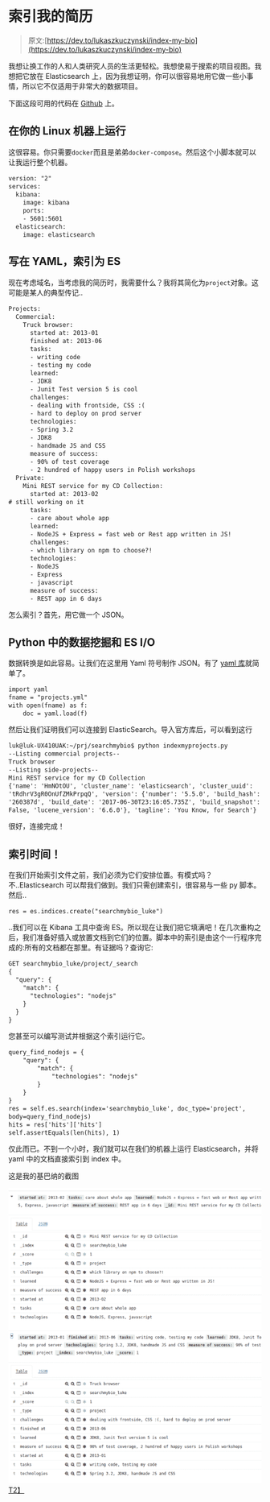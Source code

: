 # 索引我的简历

> 原文:[https://dev.to/lukaszkuczynski/index-my-bio](https://dev.to/lukaszkuczynski/index-my-bio)

我想让换工作的人和人类研究人员的生活更轻松。我想使易于搜索的项目视图。我想把它放在 Elasticsearch 上，因为我想证明，你可以很容易地用它做一些小事情，所以它不仅适用于非常大的数据项目。

下面这段可用的代码在 [Github](https://github.com/lukaszkuczynski/search_my_bio) 上。

## 在你的 Linux 机器上运行

这很容易。你只需要`docker`而且是弟弟`docker-compose`。然后这个小脚本就可以让我运行整个机器。

```
version: "2"
services:
  kibana:
    image: kibana
    ports:
    - 5601:5601
  elasticsearch:
    image: elasticsearch 
```

## 写在 YAML，索引为 ES

现在考虑域名，当考虑我的简历时，我需要什么？我将其简化为`project`对象。这可能是某人的典型传记..

```
Projects:
  Commercial:
    Truck browser:
      started at: 2013-01
      finished at: 2013-06
      tasks:
      - writing code
      - testing my code
      learned:
      - JDK8
      - Junit Test version 5 is cool
      challenges:
      - dealing with frontside, CSS :(
      - hard to deploy on prod server
      technologies:
      - Spring 3.2
      - JDK8
      - handmade JS and CSS
      measure of success:
      - 90% of test coverage
      - 2 hundred of happy users in Polish workshops
  Private:
    Mini REST service for my CD Collection:
      started at: 2013-02
# still working on it
      tasks:
      - care about whole app
      learned:
      - NodeJS + Express = fast web or Rest app written in JS!
      challenges:
      - which library on npm to choose?!
      technologies:
      - NodeJS
      - Express
      - javascript
      measure of success:
      - REST app in 6 days 
```

怎么索引？首先，用它做一个 JSON。

## Python 中的数据挖掘和 ES I/O

数据转换是如此容易。让我们在这里用 Yaml 符号制作 JSON。有了 [yaml 库](http://pyyaml.org/wiki/PyYAMLDocumentation)就简单了。

```
import yaml
fname = "projects.yml"
with open(fname) as f:
    doc = yaml.load(f) 
```

然后让我们证明我们可以连接到 ElasticSearch。导入官方库后，可以看到这行

```
luk@luk-UX410UAK:~/prj/searchmybio$ python indexmyprojects.py
--Listing commercial projects--
Truck browser
--Listing side-projects--
Mini REST service for my CD Collection
{'name': 'HmNOtOU', 'cluster_name': 'elasticsearch', 'cluster_uuid': 'tRdhrV3gR0OnUfZMkPrpqQ', 'version': {'number': '5.5.0', 'build_hash': '260387d', 'build_date': '2017-06-30T23:16:05.735Z', 'build_snapshot': False, 'lucene_version': '6.6.0'}, 'tagline': 'You Know, for Search'} 
```

很好，连接完成！

## 索引时间！

在我们开始索引文件之前，我们必须为它们安排位置。有模式吗？不..Elasticsearch 可以帮我们做到。我们只需创建索引，很容易与一些 py 脚本。然后..

```
res = es.indices.create("searchmybio_luke") 
```

..我们可以在 Kibana 工具中查询 ES。所以现在让我们把它填满吧！在几次重构之后，我们准备好插入或放置文档到它们的位置。脚本中的索引是由这个一行程序完成的:所有的文档都在那里。有证据吗？查询它:

```
GET searchmybio_luke/project/_search
{
  "query": {
    "match": {
      "technologies": "nodejs"  
    }
  }
} 
```

您甚至可以编写测试并根据这个索引运行它。

```
query_find_nodejs = {
    "query": {
        "match": {
            "technologies": "nodejs"
        }
    }
}
res = self.es.search(index='searchmybio_luke', doc_type='project', body=query_find_nodejs)
hits = res['hits']['hits']
self.assertEquals(len(hits), 1) 
```

仅此而已。不到一个小时，我们就可以在我们的机器上运行 Elasticsearch，并将 yaml 中的文档直接索引到 index 中。

这是我的基巴纳的截图

[![](img/3be75b40026955e648b5f6266d8c66a2.png)T2】](https://res.cloudinary.com/practicaldev/image/fetch/s--0Be1YTQt--/c_limit%2Cf_auto%2Cfl_progressive%2Cq_auto%2Cw_880/https://i0.wp.com/lukcreates.pl/wp-content/uploads/2017/07/Selection_001.png%3Fresize%3D660%252C769)
